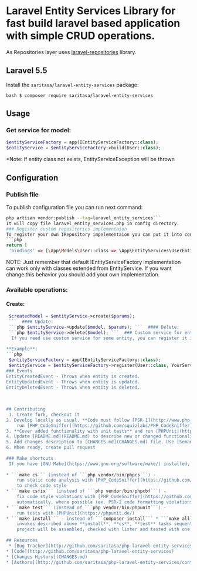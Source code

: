 
# Laravel Entity Services Library for fast build laravel based application with simple CRUD operations.  
  As Repositories layer uses [laravel-repositories](https://github.com/Saritasa/php-laravel-repositories) library.  
    
## Laravel 5.5    
 Install the ```saritasa/laravel-entity-services``` package:    
    
```bash $ composer require saritasa/laravel-entity-services ```  
  ## Usage    
 ### Get service for model: 
 ```php    
 $entityServiceFactory = app(IEntityServiceFactory::class);  
 $entityService = $entityServiceFactory->build(User::class);
 ``` 
 *Note: if entity class not exists, EntityServiceException will be thrown
## Configuration  
### Publish file  
To publish configuration file you can run next command:  
```bash  
php artisan vendor:publish --tag=laravel_entity_services```  
It will copy file laravel_entity_services.php in config directory.  
### Register custom repositories implementaion  
To register your own IRepository impelementaion you can put it into configuration file, like:  
```php  
return [  
 'bindings' => [\App\Models\User::class => \App\EntityServices\UserEntityService::class,],];  
```  
NOTE: Just remember that default IEntityServiceFactory implementation can work only with classes extended from EntityService. If you want change this behavior you should add your own implementation.  
### Available operations: 
#### Create:  
```php    
 $createdModel = $entityService->create($params);  
 ```  #### Update:  
 ```php $entityService->update($model, $params); ```  #### Delete:  
 ```php $entityService->delete($model); ```  ### Custom service for entity:  
  If you need use custom service for some entity, you can register it in factory using `register` method.  
    
**Example**:    
```php    
 $entityServiceFactory = app(IEntityServiceFactory::class);  
 $entityService = $entityServiceFactory->register(User::class, YourServiceRealization::class); ``` *Note: Your realization must be extend EntityService class*  
### Events  
EntityCreatedEvent - Throws when entity is created.  
EntityUpdatedEvent - Throws when entity is updated.  
EntityDeletedEvent - Throws when entity is deleted.  
    
  
    
## Contributing    
 1. Create fork, checkout it    
2. Develop locally as usual. **Code must follow [PSR-1](http://www.php-fig.org/psr/psr-1/), [PSR-2](http://www.php-fig.org/psr/psr-2/)** -    
    run [PHP_CodeSniffer](https://github.com/squizlabs/PHP_CodeSniffer) to ensure, that code follows style guides    
3. **Cover added functionality with unit tests** and run [PHPUnit](https://phpunit.de/) to make sure, that all tests pass    
4. Update [README.md](README.md) to describe new or changed functionality    
5. Add changes description to [CHANGES.md](CHANGES.md) file. Use [Semantic Versioning](https://semver.org/) convention to determine next version number.    
6. When ready, create pull request    
    
### Make shortcuts    
 If you have [GNU Make](https://www.gnu.org/software/make/) installed, you can use following shortcuts:    
    
* ```make cs``` (instead of ```php vendor/bin/phpcs```) -    
    run static code analysis with [PHP_CodeSniffer](https://github.com/squizlabs/PHP_CodeSniffer)    
    to check code style    
* ```make csfix``` (instead of ```php vendor/bin/phpcbf```) -    
    fix code style violations with [PHP_CodeSniffer](https://github.com/squizlabs/PHP_CodeSniffer)    
    automatically, where possible (ex. PSR-2 code formatting violations)    
* ```make test``` (instead of ```php vendor/bin/phpunit```) -    
    run tests with [PHPUnit](https://phpunit.de/)    
* ```make install``` - instead of ```composer install``` * ```make all``` or just ```make``` without parameters -    
    invokes described above **install**, **cs**, **test** tasks sequentially -    
    project will be assembled, checked with linter and tested with one single command    
    
## Resources    
 * [Bug Tracker](http://github.com/saritasa/php-laravel-entity-services/issues)    
* [Code](http://github.com/saritasa/php-laravel-entity-services)  
* [Changes History](CHANGES.md)    
* [Authors](http://github.com/saritasa/php-laravel-entity-services/contributors)